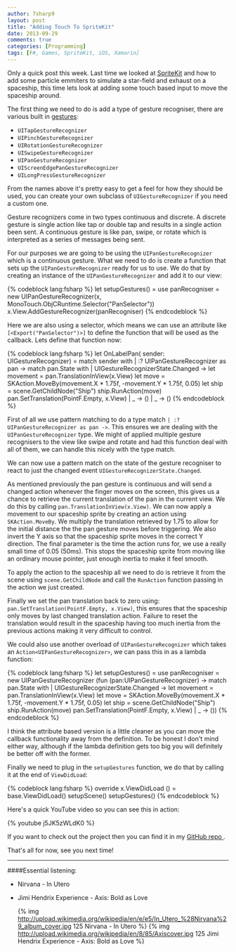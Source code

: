 ```yaml
---
author: 7sharp9
layout: post
title: "Adding Touch To SpriteKit"
date: 2013-09-29
comments: true
categories: [Programming]
tags: [F#, Games, SpriteKit, iOS, Xamarin]
---
```

Only a quick post this week.  Last time we looked at [SpriteKit][3] and how to add some particle emmiters to simulate a star-field and exhaust on a spaceship, this time lets look at adding some touch based input to move the spaceship around.  <!-- more -->

The first thing we need to do is add a type of gesture recogniser, there are various built in [gestures][1]: 

   * `UITapGestureRecognizer`
   * `UIPinchGestureRecognizer`
   * `UIRotationGestureRecognizer`
   * `UISwipeGestureRecognizer`
   * `UIPanGestureRecognizer`
   * `UIScreenEdgePanGestureRecognizer`
   * `UILongPressGestureRecognizer`

From the names above it's pretty easy to get a feel for how they should be used, you can create your own subclass of `UIGestureRecognizer` if you need a custom one.  

Gesture recognizers come in two types continuous and discrete.  A discrete gesture is single action like tap or double tap and results in a single action been sent.  A continuous gesture is like pan, swipe, or rotate which is interpreted as a series of messages being sent.    

For our purposes we are going to be using the `UIPanGestureRecognizer` which is a continuous gesture.  What we need to do is create a function that sets up the `UIPanGestureRecognizer` ready for us to use.  We do that by creating an instance of the `UIPanGestureRecognizer` and add it to our view:  

{% codeblock lang:fsharp %}
let setupGestures() =
    use panRecogniser = new UIPanGestureRecognizer(x, MonoTouch.ObjCRuntime.Selector("PanSelector"))
    x.View.AddGestureRecognizer(panRecogniser)
{% endcodeblock %}  

Here we are also using a selector, which means we can use an attribute like `[<Export("PanSelector")>]` to define the function that will be used as the callback.  Lets define that function now:  

{% codeblock lang:fsharp %}
let OnLabelPan( sender: UIGestureRecognizer) =
    match sender with
    | :? UIPanGestureRecognizer as pan ->
        match pan.State with
        | UIGestureRecognizerState.Changed ->
            let movement = pan.TranslationInView(x.View)
            let move = SKAction.MoveBy(movement.X * 1.75f, -movement.Y * 1.75f, 0.05)
            let ship = scene.GetChildNode("Ship")
            ship.RunAction(move)
            pan.SetTranslation(PointF.Empty, x.View)
        | _ -> ()
    | _ -> ()
{% endcodeblock %}  

First of all we use pattern matching to do a type match `| :? UIPanGestureRecognizer as pan ->`.  This ensures we are dealing with the `UIPanGestureRecognizer` type.  We might of applied multiple gesture recognisers to the view like swipe and rotate and had this function deal with all of them, we can handle this nicely with the type match.  

We can now use a pattern match on the state of the gesture recogniser to react to just the changed event `UIGestureRecognizerState.Changed`.  

As mentioned previously the pan gesture is continuous and will send a changed action whenever the finger moves on the screen, this gives us a chance to retrieve the current translation of the pan in the current view.  We do this by calling `pan.TranslationInView(x.View)`.  We can now apply a movement to our spaceship sprite by creating an action using `SKAction.MoveBy`.   We multiply the translation retrieved by 1.75 to allow for the initial distance the the pan gesture moves before triggering.  We also invert the Y axis so that the spaceship sprite moves in the correct Y direction.  The final parameter is the time the action runs for, we use a really small time of 0.05 (50ms).  This stops the spaceship sprite from moving like an ordinary mouse pointer, just enough inertia to make it feel smooth.  

To apply the action to the spaceship all we need to do is retrieve it from the scene using `scene.GetChildNode` and call the `RunAction` function passing in the action we just created.  

Finally we set the pan translation back to zero using: `pan.SetTranslation(PointF.Empty, x.View)`, this ensures that the spaceship only moves by last changed translation action.  Failure to reset the translation would result in the spaceship having too much inertia from the previous actions making it very difficult to control.  

We could also use another overload of `UIPanGestureRecognizer` which takes an `Action<UIPanGestureRecognizer>`, we can pass this in as a lambda function:    

{% codeblock lang:fsharp %}
let setupGestures() =
    use panRecogniser = 
        new UIPanGestureRecognizer
            (fun (pan:UIPanGestureRecognizer) -> 
                match pan.State with
                | UIGestureRecognizerState.Changed ->
                    let movement = pan.TranslationInView(x.View)
                    let move = SKAction.MoveBy(movement.X * 1.75f, -movement.Y * 1.75f, 0.05)
                    let ship = scene.GetChildNode("Ship")
                    ship.RunAction(move)
                    pan.SetTranslation(PointF.Empty, x.View)
                | _ -> ())
{% endcodeblock %}  

I think the attribute based version is a little cleaner as you can move the callback functionality away from the definition.  To be honest I don't mind either way, although if the lambda definition gets too big you will definitely be better off with the former.  

Finally we need to plug in the `setupGestures` function, we do that by calling it at the end of `ViewDidLoad`:  

{% codeblock lang:fsharp %}
override x.ViewDidLoad () =
    base.ViewDidLoad()
    setupScene()
    setupGestures()
{% endcodeblock %}

Here's a quick YouTube video so you can see this in action:   

{% youtube j5JK5zWLdK0 %}

If you want to check out the project then you can find it in my [GitHub repo ][2].

That's all for now, see you next time!

* * *
####Essential listening:
*   Nirvana - In Utero  
*   Jimi Hendrix Experience - Axis: Bold as Love  

    {% img http://upload.wikimedia.org/wikipedia/en/e/e5/In_Utero_%28Nirvana%29_album_cover.jpg 125 Nirvana - In Utero  %}
    {% img http://upload.wikimedia.org/wikipedia/en/8/85/Axiscover.jpg 125 Jimi Hendrix Experience - Axis: Bold as Love %}


[1]: https://developer.apple.com/library/ios/documentation/uikit/reference/UIGestureRecognizer_Class/Reference/Reference.html#//apple_ref/occ/cl/UIGestureRecognizer
[2]: https://github.com/7sharp9/SpriteKit-Fsharp-Samples
[3]: https://developer.apple.com/library/ios/documentation/GraphicsAnimation/Conceptual/SpriteKit_PG/Introduction/Introduction.html